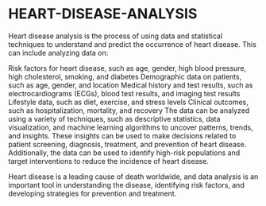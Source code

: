 # HEART-DISEASE-ANALYSIS
Heart disease analysis is the process of using data and statistical techniques to understand and predict the occurrence of heart disease. This can include analyzing data on:

Risk factors for heart disease, such as age, gender, high blood pressure, high cholesterol, smoking, and diabetes
Demographic data on patients, such as age, gender, and location
Medical history and test results, such as electrocardiograms (ECGs), blood test results, and imaging test results
Lifestyle data, such as diet, exercise, and stress levels
Clinical outcomes, such as hospitalization, mortality, and recovery
The data can be analyzed using a variety of techniques, such as descriptive statistics, data visualization, and machine learning algorithms to uncover patterns, trends, and insights. These insights can be used to make decisions related to patient screening, diagnosis, treatment, and prevention of heart disease. Additionally, the data can be used to identify high-risk populations and target interventions to reduce the incidence of heart disease.

Heart disease is a leading cause of death worldwide, and data analysis is an important tool in understanding the disease, identifying risk factors, and developing strategies for prevention and treatment.
